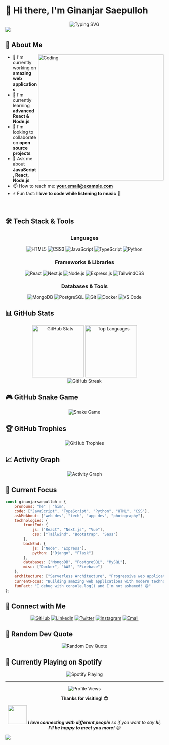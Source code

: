 # 👋 Hi there, I'm **Ginanjar Saepulloh** 

<div align="center">
  <img src="https://readme-typing-svg.herokuapp.com?font=Fira+Code&size=28&duration=4000&pause=1000&color=00D8FF&center=true&vCenter=true&width=600&lines=Welcome+to+my+GitHub+Profile!;Full+Stack+Developer;Always+learning+new+things;Let's+build+something+amazing!" alt="Typing SVG" />
</div>

<img src="https://user-images.githubusercontent.com/73097560/115834477-dbab4500-a447-11eb-908a-139a6edaec5c.gif">

## 🚀 About Me

<img align="right" alt="Coding" width="400" src="https://media.giphy.com/media/qgQUggAC3Pfv687qPC/giphy.gif">

- 🔭 I'm currently working on **amazing web applications**
- 🌱 I'm currently learning **advanced React & Node.js**
- 👯 I'm looking to collaborate on **open source projects**
- 💬 Ask me about **JavaScript, React, Node.js**
- 📫 How to reach me: **your.email@example.com**
- ⚡ Fun fact: **I love to code while listening to music** 🎵

<br clear="both">

## 🛠️ Tech Stack & Tools

<div align="center">

### Languages
<img src="https://img.shields.io/badge/HTML5-E34F26?style=for-the-badge&logo=html5&logoColor=white" alt="HTML5"/>
<img src="https://img.shields.io/badge/CSS3-1572B6?style=for-the-badge&logo=css3&logoColor=white" alt="CSS3"/>
<img src="https://img.shields.io/badge/JavaScript-F7DF1E?style=for-the-badge&logo=javascript&logoColor=black" alt="JavaScript"/>
<img src="https://img.shields.io/badge/TypeScript-007ACC?style=for-the-badge&logo=typescript&logoColor=white" alt="TypeScript"/>
<img src="https://img.shields.io/badge/Python-3776AB?style=for-the-badge&logo=python&logoColor=white" alt="Python"/>

### Frameworks & Libraries
<img src="https://img.shields.io/badge/React-20232A?style=for-the-badge&logo=react&logoColor=61DAFB" alt="React"/>
<img src="https://img.shields.io/badge/Next.js-000000?style=for-the-badge&logo=next.js&logoColor=white" alt="Next.js"/>
<img src="https://img.shields.io/badge/Node.js-43853D?style=for-the-badge&logo=node.js&logoColor=white" alt="Node.js"/>
<img src="https://img.shields.io/badge/Express.js-404D59?style=for-the-badge&logo=express&logoColor=white" alt="Express.js"/>
<img src="https://img.shields.io/badge/TailwindCSS-38B2AC?style=for-the-badge&logo=tailwind-css&logoColor=white" alt="TailwindCSS"/>

### Databases & Tools
<img src="https://img.shields.io/badge/MongoDB-4EA94B?style=for-the-badge&logo=mongodb&logoColor=white" alt="MongoDB"/>
<img src="https://img.shields.io/badge/PostgreSQL-316192?style=for-the-badge&logo=postgresql&logoColor=white" alt="PostgreSQL"/>
<img src="https://img.shields.io/badge/Git-F05032?style=for-the-badge&logo=git&logoColor=white" alt="Git"/>
<img src="https://img.shields.io/badge/Docker-2496ED?style=for-the-badge&logo=docker&logoColor=white" alt="Docker"/>
<img src="https://img.shields.io/badge/VS_Code-007ACC?style=for-the-badge&logo=visual-studio-code&logoColor=white" alt="VS Code"/>

</div>

## 📊 GitHub Stats

<div align="center">
  <img src="https://github-readme-stats.vercel.app/api?username=ginanjarsaepulloh&show_icons=true&theme=radical&hide_border=true&count_private=true" alt="GitHub Stats" height="165"/>
  <img src="https://github-readme-stats.vercel.app/api/top-langs/?username=ginanjarsaepulloh&layout=compact&theme=radical&hide_border=true" alt="Top Languages" height="165"/>
</div>

<div align="center">
  <img src="https://github-readme-streak-stats.herokuapp.com/?user=ginanjarsaepulloh&theme=radical&hide_border=true" alt="GitHub Streak"/>
</div>

## 🎮 GitHub Snake Game
<div align="center">
  <img src="https://github.com/ginanjarsaepulloh/ginanjarsaepulloh/blob/output/github-contribution-grid-snake.svg" alt="Snake Game"/>
</div>

## 🏆 GitHub Trophies
<div align="center">
  <img src="https://github-profile-trophy.vercel.app/?username=ginanjarsaepulloh&theme=radical&no-frame=true&row=1&column=7" alt="GitHub Trophies"/>
</div>

## 📈 Activity Graph
<div align="center">
  <img src="https://github-readme-activity-graph.vercel.app/graph?username=ginanjarsaepulloh&theme=react-dark&hide_border=true" alt="Activity Graph"/>
</div>

## 🎯 Current Focus

```javascript
const ginanjarsaepulloh = {
    pronouns: "he" | "him",
    code: ["JavaScript", "TypeScript", "Python", "HTML", "CSS"],
    askMeAbout: ["web dev", "tech", "app dev", "photography"],
    technologies: {
        frontEnd: {
            js: ["React", "Next.js", "Vue"],
            css: ["Tailwind", "Bootstrap", "Sass"]
        },
        backEnd: {
            js: ["Node", "Express"],
            python: ["Django", "Flask"]
        },
        databases: ["MongoDB", "PostgreSQL", "MySQL"],
        misc: ["Docker", "AWS", "Firebase"]
    },
    architecture: ["Serverless Architecture", "Progressive web applications", "Single page applications"],
    currentFocus: "Building amazing web applications with modern technologies",
    funFact: "I debug with console.log() and I'm not ashamed! 😄"
};
```

## 🤝 Connect with Me

<div align="center">

[![GitHub](https://img.shields.io/badge/GitHub-100000?style=for-the-badge&logo=github&logoColor=white)](https://github.com/ginanjarsaepulloh)
[![LinkedIn](https://img.shields.io/badge/LinkedIn-0077B5?style=for-the-badge&logo=linkedin&logoColor=white)](https://linkedin.com/in/ginanjarsaepulloh)
[![Twitter](https://img.shields.io/badge/Twitter-1DA1F2?style=for-the-badge&logo=twitter&logoColor=white)](https://twitter.com/ginanjarsaepulloh)
[![Instagram](https://img.shields.io/badge/Instagram-E4405F?style=for-the-badge&logo=instagram&logoColor=white)](https://instagram.com/ginanjarsaepulloh)
[![Email](https://img.shields.io/badge/Email-D14836?style=for-the-badge&logo=gmail&logoColor=white)](mailto:your.email@example.com)

</div>

## 🎨 Random Dev Quote
<div align="center">
  <img src="https://quotes-github-readme.vercel.app/api?type=horizontal&theme=radical" alt="Random Dev Quote"/>
</div>

## 🎵 Currently Playing on Spotify
<div align="center">
  <img src="https://spotify-github-profile.vercel.app/api/spotify?background_color=0d1117&border_color=ffffff&limit=5" alt="Spotify Playing"/>
</div>

---

<div align="center">
  <img src="https://komarev.com/ghpvc/?username=ginanjarsaepulloh&color=blueviolet&style=flat-square&label=Profile+Views" alt="Profile Views"/>
  
  **Thanks for visiting! 😊**
  
  <img src="https://media.giphy.com/media/LnQjpWaON8nhr21vNW/giphy.gif" width="60"> <em><b>I love connecting with different people</b> so if you want to say <b>hi, I'll be happy to meet you more!</b> 😊</em>
</div>

<img src="https://user-images.githubusercontent.com/73097560/115834477-dbab4500-a447-11eb-908a-139a6edaec5c.gif">
